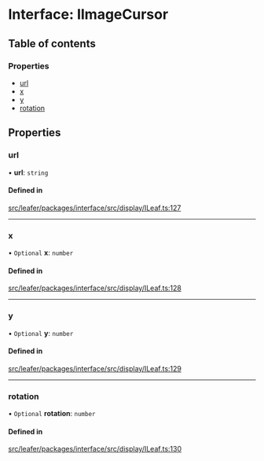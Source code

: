# Interface: IImageCursor

## Table of contents

### Properties

- [url](IImageCursor.md#url)
- [x](IImageCursor.md#x)
- [y](IImageCursor.md#y)
- [rotation](IImageCursor.md#rotation)

## Properties

### url

• **url**: `string`

#### Defined in

[src/leafer/packages/interface/src/display/ILeaf.ts:127](https://github.com/leaferjs/leafer/blob/d3ec2c9bd49557a0d74aae684f8e3d3d557af194/packages/interface/src/display/ILeaf.ts#L127)

___

### x

• `Optional` **x**: `number`

#### Defined in

[src/leafer/packages/interface/src/display/ILeaf.ts:128](https://github.com/leaferjs/leafer/blob/d3ec2c9bd49557a0d74aae684f8e3d3d557af194/packages/interface/src/display/ILeaf.ts#L128)

___

### y

• `Optional` **y**: `number`

#### Defined in

[src/leafer/packages/interface/src/display/ILeaf.ts:129](https://github.com/leaferjs/leafer/blob/d3ec2c9bd49557a0d74aae684f8e3d3d557af194/packages/interface/src/display/ILeaf.ts#L129)

___

### rotation

• `Optional` **rotation**: `number`

#### Defined in

[src/leafer/packages/interface/src/display/ILeaf.ts:130](https://github.com/leaferjs/leafer/blob/d3ec2c9bd49557a0d74aae684f8e3d3d557af194/packages/interface/src/display/ILeaf.ts#L130)
